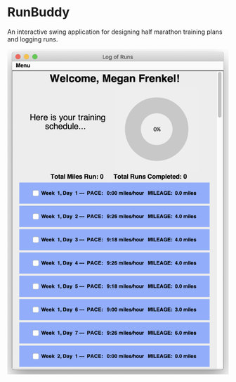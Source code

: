 # RunBuddy
An interactive swing application for designing half marathon training plans and logging runs.

![Alt text](./documentation/trainingframe.png?raw=true "Welcome Frame")
